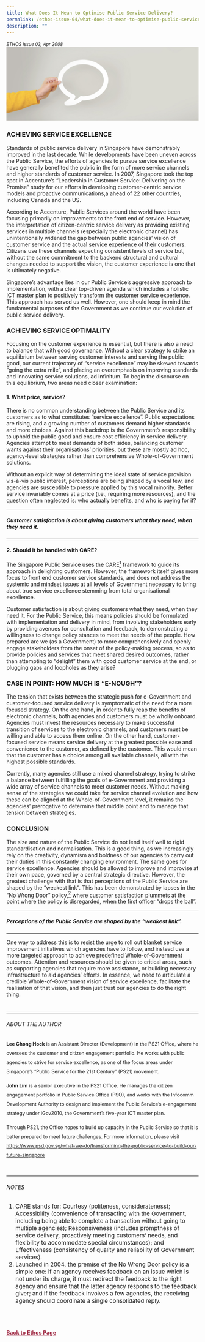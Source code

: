 ```yaml
---
title: What Does It Mean to Optimise Public Service Delivery?
permalink: /ethos-issue-04/what-does-it-mean-to-optimise-public-service-delivery/
description: ""
---
```

<style>

.back a
{
	color: #9f2943;
	font-weight: bold;
}

#banner img
{
	width:100%;
}
	
.author
{
border-bottom: 1px solid black;
margin-top:40px;
padding-bottom:30px;
border-top: 1px solid black;	

}

.author p {
	font-size: 0.9em;
	line-height:24px !important;
	}	
	

.break
{
   border-top: 1px solid  black;
   border-bottom: 1px solid black;
	 padding:20px;
	text-align:center;
	margin-top:50px;
}
	
.break1
{
font-family: Georgia;
	font-size:20px;
	font-style: italic;
	font-weight: bold;
}

.boxheader {
	color: white !important;
	}	
	
.green
{
background-color: #B0BC4C;
padding: 30px;
margin-top:20px;
font-family: Georgia;
font-size:20px;
font-style: italic;
text-align: center;
}
		
.green h5
{
color: white;	
}				

.containerbox {
	background-color: #B7C9E2;
	border-radius: 10px;
	padding: 5%;
	margin-top: 5%;
	}	

li {
	font-size: 15px !important;
	
	}	
	
.notestop
{
	font-size: 15px;
	line-height:22px !important;
}	
	

</style>



<em><small>ETHOS Issue 03, Apr 2008</small></em>
<img src="/images/Landing_Banner_Images/banner_opinion.jpg">


<h3>ACHIEVING SERVICE EXCELLENCE</h3>

<p>Standards of public service delivery in Singapore have demonstrably improved in the last decade. While developments have been uneven across the Public Service, the efforts of agencies to pursue service excellence have generally benefited the public in the form of more service channels and higher standards of customer service. In 2007, Singapore took the top spot in Accenture’s “Leadership in Customer Service: Delivering on the Promise” study for our efforts in developing customer-centric service models and proactive communications,a ahead of 22 other countries, including Canada and the US.</p>

<p>According to Accenture, Public Services around the world have been focusing primarily on improvements to the front end of service. However, the interpretation of citizen-centric service delivery as providing existing services in multiple channels (especially the electronic channel) has unintentionally widened the gap between public agencies’ vision of customer service and the actual service experience of their customers. Citizens use these channels expecting consistent levels of service but, without the same commitment to the backend structural and cultural changes needed to support the vision, the customer experience is one that is ultimately negative. </p>

<p>Singapore’s advantage lies in our Public Service’s aggressive approach to implementation, with a clear top-driven agenda which includes a holistic ICT master plan to positively transform the customer service experience. This approach has served us well. However, one should keep in mind the fundamental purposes of the Government as we continue our evolution of public service delivery.</p>

<h3>ACHIEVING SERVICE OPTIMALITY</h3>

<p>Focusing on the customer experience is essential, but there is also a need to balance that with good governance. Without a clear strategy to strike an equilibrium between serving customer interests and serving the public good, our current trajectory of “service excellence” may be skewed towards “going the extra mile”, and placing an overemphasis on improving standards and innovating service solutions, ad infinitum. To begin the discourse on this equilibrium, two areas need closer examination:</p>

<h4>1. What price, service?</h4>

<p>There is no common understanding between the Public Service and its customers as to what constitutes “service excellence”. Public expectations are rising, and a growing number of customers demand higher standards and more choices. Against this backdrop is the Government’s responsibility to uphold the public good and ensure cost efficiency in service delivery. Agencies attempt to meet demands of both sides, balancing customer wants against their organisations’ priorities, but these are mostly ad hoc, agency-level strategies rather than comprehensive Whole-of-Government solutions. </p>

<p>Without an explicit way of determining the ideal state of service provision vis-à-vis public interest, perceptions are being shaped by a vocal few, and agencies are susceptible to pressure applied by this vocal minority. Better service invariably comes at a price (i.e., requiring more resources), and the question often neglected is: who actually benefits, and who is paying for it?</p>

<hr>

<h5><em>
Customer satisfaction is about
giving customers what they
need, when they need it.
</em></h5>

<hr>

<h4>2. Should it be handled with CARE?</h4>

<p>The Singapore Public Service uses the CARE<a href="#notes"><sup>1</sup></a> framework to guide its approach in delighting customers. However, the framework itself gives more focus to front end customer service standards, and does not address the systemic and mindset issues at all levels of Government necessary to bring about true service excellence stemming from total organisational excellence.</p>

<p>Customer satisfaction is about giving customers what they need, when they need it. For the Public Service, this means policies should be formulated with implementation and delivery in mind, from involving stakeholders early by providing avenues for consultation and feedback, to demonstrating a willingness to change policy stances to meet the needs of the people. How prepared are we (as a Government) to more comprehensively and openly engage stakeholders from the onset of the policy-making process, so as to provide policies and services that meet shared desired outcomes, rather than attempting to “delight” them with good customer service at the end, or plugging gaps and loopholes as they arise?</p>

<h3>CASE IN POINT: HOW MUCH IS “E-NOUGH”?</h3>

<p>The tension that exists between the strategic push for e-Government and customer-focused service delivery is symptomatic of the need for a more focused strategy. On the one hand, in order to fully reap the benefits of electronic channels, both agencies and customers must be wholly onboard. Agencies must invest the resources necessary to make successful transition of services to the electronic channels, and customers must be willing and able to access them online. On the other hand, customer-focused service means service delivery at the greatest possible ease and convenience to the customer, as defined by the customer. This would mean that the customer has a choice among all available channels, all with the highest possible standards.</p>

<p>Currently, many agencies still use a mixed channel strategy, trying to strike a balance between fulfilling the goals of e-Government and providing a wide array of service channels to meet customer needs. Without making sense of the strategies we could take for service channel evolution and how these can be aligned at the Whole-of-Government level, it remains the agencies’ prerogative to determine that middle point and to manage that tension between strategies.</p>

<h3>CONCLUSION</h3>

<p>The size and nature of the Public Service do not lend itself well to rigid standardisation and normalisation. This is a good thing, as we increasingly rely on the creativity, dynamism and boldness of our agencies to carry out their duties in this constantly changing environment. The same goes for service excellence. Agencies should be allowed to improve and improvise at their own pace, governed by a central strategic directive. However, the greatest challenge with that is that perceptions of the Public Service are shaped by the “weakest link”. This has been demonstrated by lapses in the “No Wrong Door” policy,<a href="#notes"><sup>2</sup></a> where customer satisfaction plummets at the point where the policy is disregarded, when the first officer “drops the ball”.</p>

<hr>

<h5><em>
Perceptions of the Public
Service are shaped by the
“weakest link”.
</em></h5>

<hr>

<p>One way to address this is to resist the urge to roll out blanket service improvement initiatives which agencies have to follow, and instead use a more targeted approach to achieve predefined Whole-of-Government outcomes. Attention and resources should be given to critical areas, such as supporting agencies that require more assistance, or building necessary infrastructure to aid agencies’ efforts. In essence, we need to articulate a credible Whole-of-Government vision of service excellence, facilitate the realisation of that vision, and then just trust our agencies to do the right thing.</p>

<div class="author">

<h6>ABOUT THE AUTHOR</h6>

<p class="small-text"><strong>Lee Chong Hock</strong> is an Assistant Director (Development) in the PS21 Office, where he oversees the customer and citizen engagement portfolio. He works with public agencies to strive for service excellence, as one of the focus areas under Singapore’s “Public Service for the 21st Century” (PS21) movement. </p>

<p class="small-text"><strong>John Lim</strong> is a senior executive in the PS21 Office. He manages the citizen engagement portfolio in Public Service Office (PSO), and works with the Infocomm Development Authority to design and implement the Public Service’s e-engagement strategy under iGov2010, the Government’s five-year ICT master plan.</p>

<p class="small-text">Through PS21, the Office hopes to build up capacity in the Public Service so that it is better prepared to meet future challenges. For more information, please visit <a href="https://www.psd.gov.sg/what-we-do/transforming-the-public-service-to-build-our-future-singapore">https://www.psd.gov.sg/what-we-do/transforming-the-public-service-to-build-our-future-singapore</a></p>

</div>

<h6><a name="notes"></a>NOTES</h6>

<ol>
<li class="small-text">CARE stands for: Courtesy (politeness, considerateness); Accessibility (convenience of transacting with the Government, including being able to complete a transaction without going to multiple agencies); Responsiveness (includes promptness of service delivery, proactively meeting customers’ needs, and flexibility to accommodate special circumstances); and Effectiveness (consistency of quality and reliability of Government services).</li>
<li class="small-text">Launched in 2004, the premise of the No Wrong Door policy is a simple one: if an agency receives feedback on an issue which is not under its charge, it must redirect the feedback to the right agency and ensure that the latter agency responds to the feedback giver; and if the feedback involves a few agencies, the receiving agency should coordinate a single consolidated reply.</li>
</ol>





<br>

<br>
<br>	
<div class="back">
<a href="/ethos/">Back to Ethos Page</a>	
</div>
